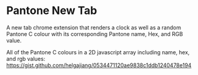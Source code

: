 # Pantone New Tab
A new tab chrome extension that renders a clock as well as a random Pantone C colour with its corresponding Pantone name, Hex, and RGB value.


All of the Pantone C colours in a 2D javascript array including name, hex, and rgb values:
https://gist.github.com/helgajiang/0534471120ae9838c1ddb1240478e194
